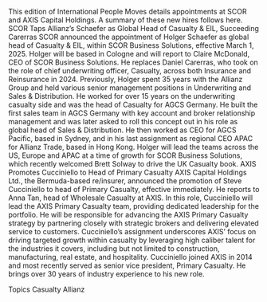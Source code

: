 This edition of International People Moves details appointments at SCOR and AXIS Capital Holdings.
A summary of these new hires follows here.
SCOR Taps Allianz’s Schaefer as Global Head of Casualty & EIL, Succeeding Carerras
SCOR announced the appointment of Holger Schaefer as global head of Casualty & EIL, within SCOR Business Solutions, effective March 1, 2025.
Holger will be based in Cologne and will report to Claire McDonald, CEO of SCOR Business Solutions.
He replaces Daniel Carerras, who took on the role of chief underwriting officer, Casualty, across both Insurance and Reinsurance in 2024.
Previously, Holger spent 35 years with the Allianz Group and held various senior management positions in Underwriting and Sales & Distribution. He worked for over 15 years on the underwriting casualty side and was the head of Casualty for AGCS Germany.
He built the first sales team in AGCS Germany with key account and broker relationship management and was later asked to roll this concept out in his role as global head of Sales & Distribution. He then worked as CEO for AGCS Pacific, based in Sydney, and in his last assignment as regional CEO APAC for Allianz Trade, based in Hong Kong.
Holger will lead the teams across the US, Europe and APAC at a time of growth for SCOR Business Solutions, which recently welcomed Brett Solway to drive the UK Casualty book.
AXIS Promotes Cucciniello to Head of Primary Casualty
AXIS Capital Holdings Ltd., the Bermuda-based re/insurer, announced the promotion of Steve Cucciniello to head of Primary Casualty, effective immediately.
He reports to Anna Tan, head of Wholesale Casualty at AXIS.
In this role, Cucciniello will lead the AXIS Primary Casualty team, providing dedicated leadership for the portfolio. He will be responsible for advancing the AXIS Primary Casualty strategy by partnering closely with strategic brokers and delivering elevated service to customers.
Cucciniello’s assignment underscores AXIS’ focus on driving targeted growth within casualty by leveraging high caliber talent for the industries it covers, including but not limited to construction, manufacturing, real estate, and hospitality.
Cucciniello joined AXIS in 2014 and most recently served as senior vice president, Primary Casualty. He brings over 30 years of industry experience to his new role.

Topics
Casualty
Allianz
